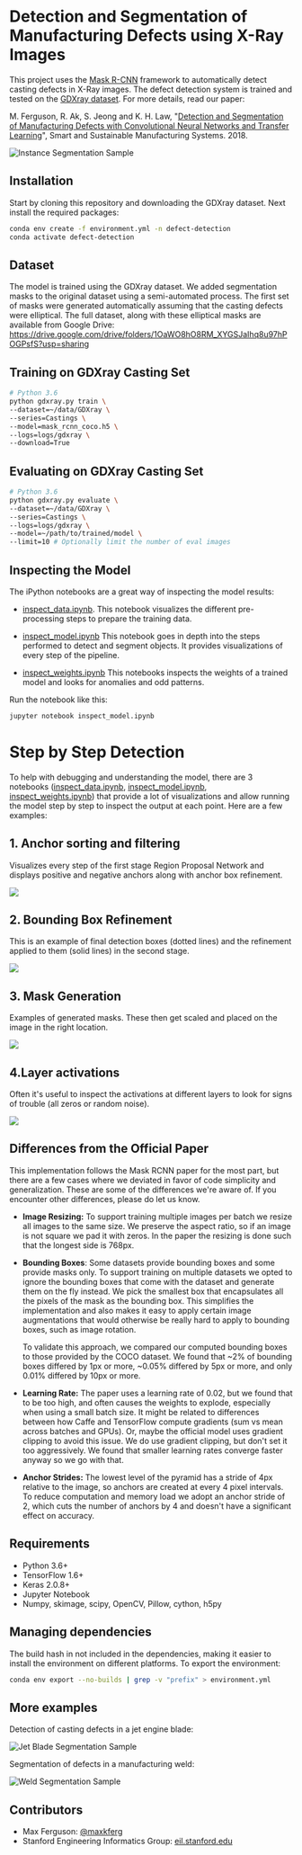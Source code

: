 # Detection and Segmentation of Manufacturing Defects using X-Ray Images

This project uses the  [Mask R-CNN](https://arxiv.org/abs/1703.06870) framework to automatically detect casting defects in X-Ray images.
The defect detection system is trained and tested on the [GDXray dataset](https://domingomery.ing.puc.cl/material/gdxray/). For more details, read our paper:

M. Ferguson, R. Ak, S. Jeong and K. H. Law, "[Detection and Segmentation of Manufacturing Defects with Convolutional Neural Networks and Transfer Learning](https://arxiv.org/pdf/1808.02518.pdf)", Smart and Sustainable Manufacturing Systems. 2018.

![Instance Segmentation Sample](assets/detection.png)


## Installation
Start by cloning this repository and downloading the GDXray dataset.
Next install the required packages:

```sh
conda env create -f environment.yml -n defect-detection
conda activate defect-detection
```

## Dataset
The model is trained using the GDXray dataset. We added segmentation masks to the original dataset using a semi-automated process. The first set of masks were generated automatically assuming that the casting defects were elliptical. The full dataset, along with these elliptical masks are available from Google Drive:
https://drive.google.com/drive/folders/1OaWO8hO8RM_XYGSJaIhq8u97hPOGPsfS?usp=sharing

## Training on GDXray Casting Set

```sh
# Python 3.6
python gdxray.py train \
--dataset=~/data/GDXray \
--series=Castings \
--model=mask_rcnn_coco.h5 \
--logs=logs/gdxray \
--download=True
```

## Evaluating on GDXray Casting Set

```sh
# Python 3.6
python gdxray.py evaluate \
--dataset=~/data/GDXray \
--series=Castings \
--logs=logs/gdxray \
--model=~/path/to/trained/model \
--limit=10 # Optionally limit the number of eval images
```

## Inspecting the Model
The iPython notebooks are a great way of inspecting the model results:

* [inspect_data.ipynb](/inspect_data.ipynb). This notebook visualizes the different pre-processing steps
to prepare the training data.

* [inspect_model.ipynb](/inspect_model.ipynb) This notebook goes in depth into the steps performed to detect and segment objects. It provides visualizations of every step of the pipeline.

* [inspect_weights.ipynb](/inspect_weights.ipynb)
This notebooks inspects the weights of a trained model and looks for anomalies and odd patterns.

Run the notebook like this:
```sh
jupyter notebook inspect_model.ipynb
```

# Step by Step Detection
To help with debugging and understanding the model, there are 3 notebooks 
([inspect_data.ipynb](inspect_data.ipynb), [inspect_model.ipynb](inspect_model.ipynb),
[inspect_weights.ipynb](inspect_weights.ipynb)) that provide a lot of visualizations and allow running the model step by step to inspect the output at each point. Here are a few examples:

## 1. Anchor sorting and filtering
Visualizes every step of the first stage Region Proposal Network and displays positive and negative anchors along with anchor box refinement.

![](assets/detection_anchors.png)

## 2. Bounding Box Refinement
This is an example of final detection boxes (dotted lines) and the refinement applied to them (solid lines) in the second stage.

![](assets/detection_refinement.png)

## 3. Mask Generation
Examples of generated masks. These then get scaled and placed on the image in the right location.

![](assets/detection_masks.png)

## 4.Layer activations
Often it's useful to inspect the activations at different layers to look for signs of trouble (all zeros or random noise).

![](assets/detection_activations.png)

## Differences from the Official Paper
This implementation follows the Mask RCNN paper for the most part, but there are a few cases where we deviated in favor of code simplicity and generalization. These are some of the differences we're aware of. If you encounter other differences, please do let us know.

* **Image Resizing:** To support training multiple images per batch we resize all images to the same size. We preserve the aspect ratio, so if an image is not square we pad it with zeros. In the paper the resizing is done such that the longest side is 768px.

* **Bounding Boxes**: Some datasets provide bounding boxes and some provide masks only. To support training on multiple datasets we opted to ignore the bounding boxes that come with the dataset and generate them on the fly instead. We pick the smallest box that encapsulates all the pixels of the mask as the bounding box. This simplifies the implementation and also makes it easy to apply certain image augmentations that would otherwise be really hard to apply to bounding boxes, such as image rotation.

    To validate this approach, we compared our computed bounding boxes to those provided by the COCO dataset.
We found that ~2% of bounding boxes differed by 1px or more, ~0.05% differed by 5px or more, 
and only 0.01% differed by 10px or more.

* **Learning Rate:** The paper uses a learning rate of 0.02, but we found that to be
too high, and often causes the weights to explode, especially when using a small batch
size. It might be related to differences between how Caffe and TensorFlow compute 
gradients (sum vs mean across batches and GPUs). Or, maybe the official model uses gradient
clipping to avoid this issue. We do use gradient clipping, but don't set it too aggressively.
We found that smaller learning rates converge faster anyway so we go with that.

* **Anchor Strides:** The lowest level of the pyramid has a stride of 4px relative to the image, so anchors are created at every 4 pixel intervals. To reduce computation and memory load we adopt an anchor stride of 2, which cuts the number of anchors by 4 and doesn't have a significant effect on accuracy.

## Requirements
* Python 3.6+
* TensorFlow 1.6+
* Keras 2.0.8+
* Jupyter Notebook
* Numpy, skimage, scipy, OpenCV, Pillow, cython, h5py

## Managing dependencies
The build hash in not included in the dependencies, making it easier to install the environment on different platforms. To export the environment:

```sh
conda env export --no-builds | grep -v "prefix" > environment.yml
```

## More examples
Detection of casting defects in a jet engine blade:

![Jet Blade Segmentation Sample](assets/jet-blade-defects.png)

Segmentation of defects in a manufacturing weld:

![Weld Segmentation Sample](assets/weld-defects.png)


## Contributors
* Max Ferguson: [@maxkferg](https://github.com/maxkferg)
* Stanford Engineering Informatics Group: [eil.stanford.edu](http://eil.stanford.edu/index.html)
